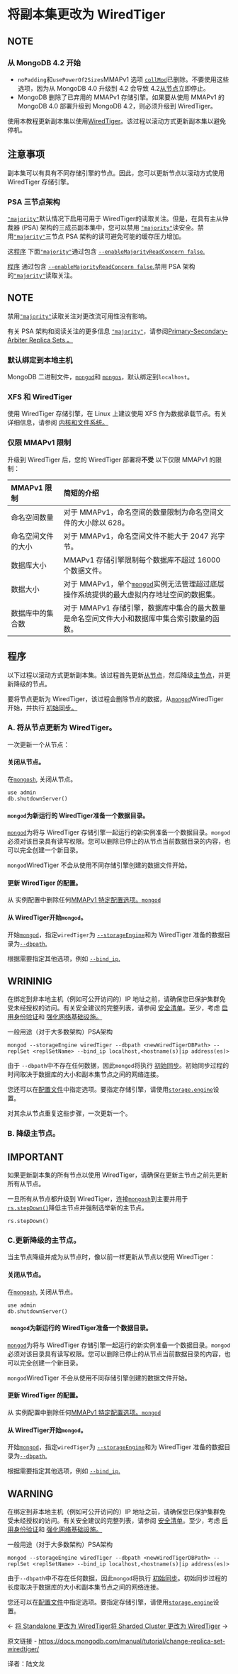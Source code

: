 # 将副本集更改为 WiredTiger



## NOTE

### 从 MongoDB 4.2 开始

- `noPadding`和`usePowerOf2Sizes`MMAPv1 选项 [`collMod`](https://www.mongodb.com/docs/manual/reference/command/collMod/#mongodb-dbcommand-dbcmd.collMod)已删除。不要使用这些选项，因为从 MongoDB 4.0 升级到 4.2 会导致 4.2[从节点](https://www.mongodb.com/docs/manual/core/replica-set-members/#std-label-replica-set-secondary-members)立即停止。
- MongoDB 删除了已弃用的 MMAPv1 存储引擎。如果要从使用 MMAPv1 的 MongoDB 4.0 部署升级到 MongoDB 4.2，则必须升级到 WiredTiger。

使用本教程更新副本集以使用[WiredTiger](https://www.mongodb.com/docs/manual/core/wiredtiger/#std-label-storage-wiredtiger)。该过程以滚动方式更新副本集以避免停机。

## 注意事项

副本集可以有具有不同存储引擎的节点。因此，您可以更新节点以滚动方式使用 WiredTiger 存储引擎。



### PSA 三节点架构

[`"majority"`](https://www.mongodb.com/docs/manual/reference/read-concern-majority/#mongodb-readconcern-readconcern.-majority-)默认情况下启用可用于 WiredTiger的读取关注。但是，在具有主从仲裁器 (PSA) 架构的三成员副本集中，您可以禁用 [`"majority"`](https://www.mongodb.com/docs/manual/reference/read-concern-majority/#mongodb-readconcern-readconcern.-majority-)读安全。禁用[`"majority"`](https://www.mongodb.com/docs/manual/reference/read-concern-majority/#mongodb-readconcern-readconcern.-majority-)三节点 PSA 架构的读可避免可能的缓存压力增加。

这[程序](https://www.mongodb.com/docs/manual/tutorial/change-replica-set-wiredtiger/#std-label-change-replica-set-wiredtiger-procedure) 下面[`"majority"`](https://www.mongodb.com/docs/manual/reference/read-concern-majority/#mongodb-readconcern-readconcern.-majority-)通过包含 [`--enableMajorityReadConcern false`.](https://www.mongodb.com/docs/manual/reference/program/mongod/#std-option-mongod.--enableMajorityReadConcern)

[程序](https://www.mongodb.com/docs/manual/tutorial/change-replica-set-wiredtiger/#std-label-change-replica-set-wiredtiger-procedure) 通过包含 [`--enableMajorityReadConcern false`.](https://www.mongodb.com/docs/manual/reference/program/mongod/#std-option-mongod.--enableMajorityReadConcern)禁用 PSA 架构的[`"majority"`](https://www.mongodb.com/docs/manual/reference/read-concern-majority/#mongodb-readconcern-readconcern.-majority-)读取关注。

## NOTE

禁用[`"majority"`](https://www.mongodb.com/docs/manual/reference/read-concern-majority/#mongodb-readconcern-readconcern.-majority-)读取关注对更改流可用性没有影响。

有关 PSA 架构和阅读关注的更多信息 [`"majority"`](https://www.mongodb.com/docs/manual/reference/read-concern-majority/#mongodb-readconcern-readconcern.-majority-)，请参阅[Primary-Secondary-Arbiter Replica Sets 。](https://www.mongodb.com/docs/manual/reference/read-concern-majority/#std-label-disable-read-concern-majority)

### 默认绑定到本地主机

MongoDB 二进制文件，[`mongod`](https://www.mongodb.com/docs/manual/reference/program/mongod/#mongodb-binary-bin.mongod)和 [`mongos`](https://www.mongodb.com/docs/manual/reference/program/mongos/#mongodb-binary-bin.mongos)，默认绑定到`localhost`。

### XFS 和 WiredTiger

使用 WiredTiger 存储引擎，在 Linux 上建议使用 XFS 作为数据承载节点。有关详细信息，请参阅 [内核和文件系统。](https://www.mongodb.com/docs/manual/administration/production-notes/#std-label-prod-notes-linux-file-system)

### 仅限 MMAPv1 限制

升级到 WiredTiger 后，您的 WiredTiger 部署将**不受** 以下仅限 MMAPv1 的限制：

| MMAPv1 限制        | 简短的介绍                                                   |
| :----------------- | :----------------------------------------------------------- |
| 命名空间数量       | 对于 MMAPv1，命名空间的数量限制为命名空间文件的大小除以 628。 |
| 命名空间文件的大小 | 对于 MMAPv1，命名空间文件不能大于 2047 兆字节。              |
| 数据库大小         | MMAPv1 存储引擎限制每个数据库不超过 16000 个数据文件。       |
| 数据大小           | 对于 MMAPv1，单个[`mongod`](https://www.mongodb.com/docs/manual/reference/program/mongod/#mongodb-binary-bin.mongod)实例无法管理超过底层操作系统提供的最大虚拟内存地址空间的数据集。 |
| 数据库中的集合数   | 对于 MMAPv1 存储引擎，数据库中集合的最大数量是命名空间文件大小和数据库中集合索引数量的函数。 |



## 程序

以下过程以滚动方式更新副本集。该过程首先更新[从节点](https://www.mongodb.com/docs/manual/reference/glossary/#std-term-secondary)，然后降级[主节点](https://www.mongodb.com/docs/manual/reference/glossary/#std-term-primary)，并更新降级的节点。

要将节点更新为 WiredTiger，该过程会删除节点的数据，从[`mongod`](https://www.mongodb.com/docs/manual/reference/program/mongod/#mongodb-binary-bin.mongod)WiredTiger 开始，并执行 [初始同步。](https://www.mongodb.com/docs/manual/tutorial/resync-replica-set-member/)

### A. 将从节点更新为 WiredTiger。

一次更新一个从节点：



#### 关闭从节点。

在[`mongosh`](https://www.mongodb.com/docs/mongodb-shell/#mongodb-binary-bin.mongosh), 关闭从节点。

```
use admin
db.shutdownServer()
```





#### `mongod`为新运行的 WiredTiger准备一个数据目录。

[`mongod`](https://www.mongodb.com/docs/manual/reference/program/mongod/#mongodb-binary-bin.mongod)为将与 WiredTiger 存储引擎一起运行的新实例准备一个数据目录。`mongod`必须对该目录具有读写权限。您可以删除已停止的从节点当前数据目录的内容，也可以完全创建一个新目录。

`mongod`WiredTiger 不会从使用不同存储引擎创建的数据文件开始。

 

#### 更新 WiredTiger 的配置。

从 实例配置中删除任何[MMAPv1 特定配置选项。](https://www.mongodb.com/docs/manual/release-notes/4.2/#std-label-4.2-mmapv1-conf-options)[`mongod`](https://www.mongodb.com/docs/manual/reference/program/mongod/#mongodb-binary-bin.mongod)



#### 从 WiredTiger开始`mongod`。

开始[`mongod`](https://www.mongodb.com/docs/manual/reference/program/mongod/#mongodb-binary-bin.mongod)，指定`wiredTiger`为 [`--storageEngine`](https://www.mongodb.com/docs/manual/reference/program/mongod/#std-option-mongod.--storageEngine)和为 WiredTiger 准备的数据目录为[`--dbpath`.](https://www.mongodb.com/docs/manual/reference/program/mongod/#std-option-mongod.--dbpath)

根据需要指定其他选项，例如 [`--bind_ip`.](https://www.mongodb.com/docs/manual/reference/program/mongod/#std-option-mongod.--bind_ip)



## WRININIG

在绑定到非本地主机（例如可公开访问的）IP 地址之前，请确保您已保护集群免受未经授权的访问。有关安全建议的完整列表，请参阅 [安全清单](https://www.mongodb.com/docs/manual/administration/security-checklist/)。至少，考虑 [启用身份验证](https://www.mongodb.com/docs/manual/administration/security-checklist/#std-label-checklist-auth)和 [强化网络基础设施。](https://www.mongodb.com/docs/manual/core/security-hardening/)

一般用途（对于大多数架构）PSA架构

```
mongod --storageEngine wiredTiger --dbpath <newWiredTigerDBPath> --replSet <replSetName> --bind_ip localhost,<hostname(s)|ip address(es)>
```



由于 `--dbpath`中不存在任何数据，因此`mongod`将执行 [初始同步](https://www.mongodb.com/docs/manual/tutorial/resync-replica-set-member/)。初始同步过程的时间取决于数据库的大小和副本集节点之间的网络连接。

您还可以在[配置文件](https://www.mongodb.com/docs/manual/reference/configuration-options/)中指定选项。要指定存储引擎，请使用[`storage.engine`](https://www.mongodb.com/docs/manual/reference/configuration-options/#mongodb-setting-storage.engine)设置。

对其余从节点重复这些步骤，一次更新一个。

### B. 降级主节点。



## IMPORTANT

如果更新副本集的所有节点以使用 WiredTiger，请确保在更新主节点之前先更新所有从节点。

一旦所有从节点都升级到 WiredTiger，连接[`mongosh`](https://www.mongodb.com/docs/mongodb-shell/#mongodb-binary-bin.mongosh)到主要并用于 [`rs.stepDown()`](https://www.mongodb.com/docs/manual/reference/method/rs.stepDown/#mongodb-method-rs.stepDown)降低主节点并强制选举新的主节点。

```
rs.stepDown()
```



### C.更新降级的主节点。

当主节点降级并成为从节点时，像以前一样更新从节点以使用 WiredTiger：

 

#### 关闭从节点。

在[`mongosh`](https://www.mongodb.com/docs/mongodb-shell/#mongodb-binary-bin.mongosh), 关闭从节点。

```
use admin
db.shutdownServer()
```



#### ` mongod`为新运行的 WiredTiger准备一个数据目录。

[`mongod`](https://www.mongodb.com/docs/manual/reference/program/mongod/#mongodb-binary-bin.mongod)为将与 WiredTiger 存储引擎一起运行的新实例准备一个数据目录。`mongod`必须对该目录具有读写权限。您可以删除已停止的从节点当前数据目录的内容，也可以完全创建一个新目录。

`mongod`WiredTiger 不会从使用不同存储引擎创建的数据文件开始。

 

#### 更新 WiredTiger 的配置。

从 实例配置中删除任何[MMAPv1 特定配置选项。](https://www.mongodb.com/docs/manual/release-notes/4.2/#std-label-4.2-mmapv1-conf-options)[`mongod`](https://www.mongodb.com/docs/manual/reference/program/mongod/#mongodb-binary-bin.mongod)

 

#### 从 WiredTiger开始`mongod`。

开始[`mongod`](https://www.mongodb.com/docs/manual/reference/program/mongod/#mongodb-binary-bin.mongod)，指定`wiredTiger`为 [`--storageEngine`](https://www.mongodb.com/docs/manual/reference/program/mongod/#std-option-mongod.--storageEngine)和为 WiredTiger 准备的数据目录为[`--dbpath`.](https://www.mongodb.com/docs/manual/reference/program/mongod/#std-option-mongod.--dbpath)

根据需要指定其他选项，例如 [`--bind_ip`.](https://www.mongodb.com/docs/manual/reference/program/mongod/#std-option-mongod.--bind_ip)



## WARNING

在绑定到非本地主机（例如可公开访问的）IP 地址之前，请确保您已保护集群免受未经授权的访问。有关安全建议的完整列表，请参阅 [安全清单](https://www.mongodb.com/docs/manual/administration/security-checklist/)。至少，考虑 [启用身份验证](https://www.mongodb.com/docs/manual/administration/security-checklist/#std-label-checklist-auth)和 [强化网络基础设施。](https://www.mongodb.com/docs/manual/core/security-hardening/)

一般用途（对于大多数架构）PSA架构

```
mongod --storageEngine wiredTiger --dbpath <newWiredTigerDBPath> --replSet <replSetName> --bind_ip localhost,<hostname(s)|ip address(es)>
```



由于`--dbpath`中不存在任何数据，因此`mongod`将执行 [初始同步](https://www.mongodb.com/docs/manual/tutorial/resync-replica-set-member/)。初始同步过程的长度取决于数据库的大小和副本集节点之间的网络连接。

您还可以在[配置文件](https://www.mongodb.com/docs/manual/reference/configuration-options/)中指定选项。要指定存储引擎，请使用[`storage.engine`](https://www.mongodb.com/docs/manual/reference/configuration-options/#mongodb-setting-storage.engine)设置。

←  [将 Standalone 更改为 WiredTiger](https://www.mongodb.com/docs/manual/tutorial/change-standalone-wiredtiger/)[将 Sharded Cluster 更改为 WiredTiger](https://www.mongodb.com/docs/manual/tutorial/change-sharded-cluster-wiredtiger/) →

原文链接 - https://docs.mongodb.com/manual/tutorial/change-replica-set-wiredtiger/

译者：陆文龙


